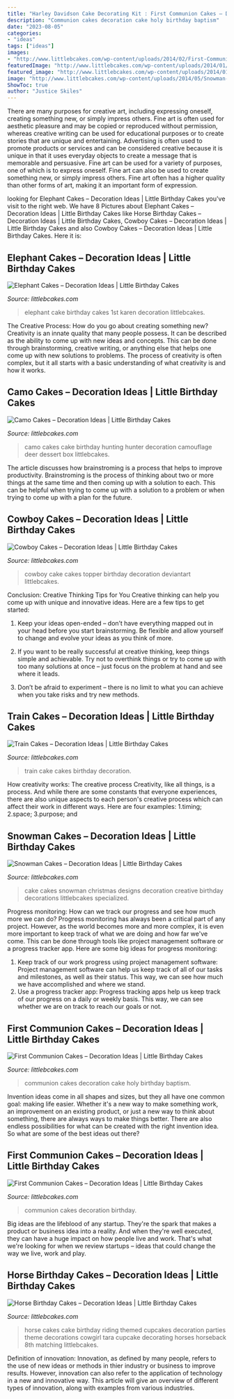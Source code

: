 ```yaml
---
title: "Harley Davidson Cake Decorating Kit : First Communion Cakes – Decoration Ideas"
description: "Communion cakes decoration cake holy birthday baptism"
date: "2023-08-05"
categories:
- "ideas"
tags: ["ideas"]
images:
- "http://www.littlebcakes.com/wp-content/uploads/2014/02/First-Communion-Cakes-Pictures.jpg"
featuredImage: "http://www.littlebcakes.com/wp-content/uploads/2014/01/Camo-Cakes-Pictures.jpg"
featured_image: "http://www.littlebcakes.com/wp-content/uploads/2014/01/Horse-Cake-Decorations-733x1024.jpg"
image: "http://www.littlebcakes.com/wp-content/uploads/2014/05/Snowman-Cakes.jpg"
ShowToc: true
author: "Justice Skiles"
---
```



There are many purposes for creative art, including expressing oneself, creating something new, or simply impress others. Fine art is often used for aesthetic pleasure and may be copied or reproduced without permission, whereas creative writing can be used for educational purposes or to create stories that are unique and entertaining. Advertising is often used to promote products or services and can be considered creative because it is unique in that it uses everyday objects to create a message that is memorable and persuasive.
Fine art can be used for a variety of purposes, one of which is to express oneself. Fine art can also be used to create something new, or simply impress others. Fine art often has a higher quality than other forms of art, making it an important form of expression.

	

		
looking for Elephant Cakes – Decoration Ideas | Little Birthday Cakes you've visit to the right web. We have 8 Pictures about Elephant Cakes – Decoration Ideas | Little Birthday Cakes like Horse Birthday Cakes – Decoration Ideas | Little Birthday Cakes, Cowboy Cakes – Decoration Ideas | Little Birthday Cakes and also Cowboy Cakes – Decoration Ideas | Little Birthday Cakes. Here it is:
		
    
## Elephant Cakes – Decoration Ideas | Little Birthday Cakes

<img loading=lazy src="http://www.littlebcakes.com/wp-content/uploads/2014/05/Elephant-Cake-Images.jpg" onerror="this.onerror=null;this.src='https://tse2.mm.bing.net/th?id=OIP.lzlTJhX1_wAFufW09OdovQHaJ4&amp;pid=15.1';" alt="Elephant Cakes – Decoration Ideas | Little Birthday Cakes">

_Source: littlebcakes.com_

>elephant cake birthday cakes 1st karen decoration littlebcakes. 

	

The Creative Process: How do you go about creating something new?
Creativity is an innate quality that many people possess. It can be described as the ability to come up with new ideas and concepts. This can be done through brainstorming, creative writing, or anything else that helps one come up with new solutions to problems. The process of creativity is often complex, but it all starts with a basic understanding of what creativity is and how it works.

    
## Camo Cakes – Decoration Ideas | Little Birthday Cakes

<img loading=lazy src="http://www.littlebcakes.com/wp-content/uploads/2014/01/Camo-Cakes-Pictures.jpg" onerror="this.onerror=null;this.src='https://tse4.mm.bing.net/th?id=OIP.oNgjCy59d32h9VfUCsz4LwHaFj&amp;pid=15.1';" alt="Camo Cakes – Decoration Ideas | Little Birthday Cakes">

_Source: littlebcakes.com_

>camo cakes cake birthday hunting hunter decoration camouflage deer dessert box littlebcakes. 

	

The article discusses how brainstroming is a process that helps to improve productivity. Brainstroming is the process of thinking about two or more things at the same time and then coming up with a solution to each. This can be helpful when trying to come up with a solution to a problem or when trying to come up with a plan for the future.

    
## Cowboy Cakes – Decoration Ideas | Little Birthday Cakes

<img loading=lazy src="http://www.littlebcakes.com/wp-content/uploads/2014/02/Cowboy-Cake-Ideas.jpg" onerror="this.onerror=null;this.src='https://tse1.mm.bing.net/th?id=OIP.SwowEiBcfxsJ414qzpoUcQHaJ4&amp;pid=15.1';" alt="Cowboy Cakes – Decoration Ideas | Little Birthday Cakes">

_Source: littlebcakes.com_

>cowboy cake cakes topper birthday decoration deviantart littlebcakes. 

	

Conclusion: Creative Thinking Tips for You
Creative thinking can help you come up with unique and innovative ideas. Here are a few tips to get started:
1. Keep your ideas open-ended – don’t have everything mapped out in your head before you start brainstorming. Be flexible and allow yourself to change and evolve your ideas as you think of more.

2. If you want to be really successful at creative thinking, keep things simple and achievable. Try not to overthink things or try to come up with too many solutions at once – just focus on the problem at hand and see where it leads.

3. Don’t be afraid to experiment – there is no limit to what you can achieve when you take risks and try new methods.

    
## Train Cakes – Decoration Ideas | Little Birthday Cakes

<img loading=lazy src="http://www.littlebcakes.com/wp-content/uploads/2013/08/Train-Cake-Ideas.jpg" onerror="this.onerror=null;this.src='https://tse4.mm.bing.net/th?id=OIP.c8cHFkezdIaZzutrr2QQvQHaJ4&amp;pid=15.1';" alt="Train Cakes – Decoration Ideas | Little Birthday Cakes">

_Source: littlebcakes.com_

>train cake cakes birthday decoration. 

	

How creativity works: The creative process
Creativity, like all things, is a process. And while there are some constants that everyone experiences, there are also unique aspects to each person's creative process which can affect their work in different ways. Here are four examples: 1.timing; 2.space; 3.purpose; and 
    
## Snowman Cakes – Decoration Ideas | Little Birthday Cakes

<img loading=lazy src="http://www.littlebcakes.com/wp-content/uploads/2014/05/Snowman-Cakes.jpg" onerror="this.onerror=null;this.src='https://tse4.mm.bing.net/th?id=OIP.dgkXmuPLE-_3XeYWPI5WPQHaGI&amp;pid=15.1';" alt="Snowman Cakes – Decoration Ideas | Little Birthday Cakes">

_Source: littlebcakes.com_

>cake cakes snowman christmas designs decoration creative birthday decorations littlebcakes specialized. 

	

Progress monitoring: How can we track our progress and see how much more we can do?
Progress monitoring has always been a critical part of any project. However, as the world becomes more and more complex, it is even more important to keep track of what we are doing and how far we've come. This can be done through tools like project management software or a progress tracker app. Here are some big ideas for progress monitoring: 
1. Keep track of our work progress using project management software: Project management software can help us keep track of all of our tasks and milestones, as well as their status. This way, we can see how much we have accomplished and where we stand. 
2. Use a progress tracker app: Progress tracking apps help us keep track of our progress on a daily or weekly basis. This way, we can see whether we are on track to reach our goals or not. 

    
## First Communion Cakes – Decoration Ideas | Little Birthday Cakes

<img loading=lazy src="http://www.littlebcakes.com/wp-content/uploads/2014/02/First-Communion-Cakes-Pictures.jpg" onerror="this.onerror=null;this.src='https://tse2.mm.bing.net/th?id=OIP.wXGM0t8lVfhCgtJOHYSbAQHaE6&amp;pid=15.1';" alt="First Communion Cakes – Decoration Ideas | Little Birthday Cakes">

_Source: littlebcakes.com_

>communion cakes decoration cake holy birthday baptism. 

	

Invention ideas come in all shapes and sizes, but they all have one common goal: making life easier. Whether it's a new way to make something work, an improvement on an existing product, or just a new way to think about something, there are always ways to make things better. There are also endless possibilities for what can be created with the right invention idea. So what are some of the best ideas out there?

    
## First Communion Cakes – Decoration Ideas | Little Birthday Cakes

<img loading=lazy src="http://www.littlebcakes.com/wp-content/uploads/2014/02/Pictures-of-First-Communion-Cakes.jpg" onerror="this.onerror=null;this.src='https://tse4.mm.bing.net/th?id=OIP.zfnm4-BTchu_Sb08NsrPoQHaMF&amp;pid=15.1';" alt="First Communion Cakes – Decoration Ideas | Little Birthday Cakes">

_Source: littlebcakes.com_

>communion cakes decoration birthday. 

	

Big ideas are the lifeblood of any startup. They're the spark that makes a product or business idea into a reality. And when they're well executed, they can have a huge impact on how people live and work. That's what we're looking for when we review startups – ideas that could change the way we live, work and play.

    
## Horse Birthday Cakes – Decoration Ideas | Little Birthday Cakes

<img loading=lazy src="http://www.littlebcakes.com/wp-content/uploads/2014/01/Horse-Cake-Decorations-733x1024.jpg" onerror="this.onerror=null;this.src='https://tse1.mm.bing.net/th?id=OIP.4rFTXXEFfjmka-XZb92gewHaKW&amp;pid=15.1';" alt="Horse Birthday Cakes – Decoration Ideas | Little Birthday Cakes">

_Source: littlebcakes.com_

>horse cakes cake birthday riding themed cupcakes decoration parties theme decorations cowgirl tara cupcake decorating horses horseback 8th matching littlebcakes. 

	

Definition of innovation:
Innovation, as defined by many people, refers to the use of new ideas or methods in thier industry or business to improve results. However, innovation can also refer to the application of technology in a new and innovative way. This article will give an overview of different types of innovation, along with examples from various industries.

